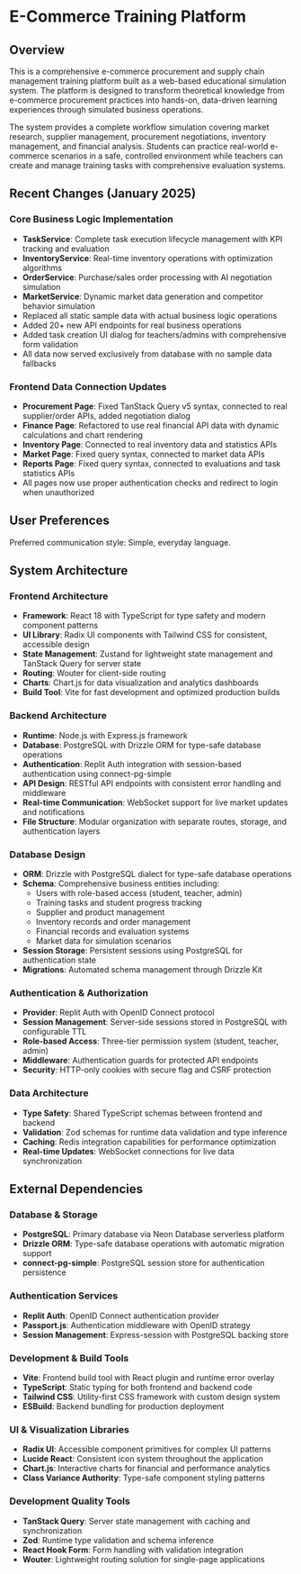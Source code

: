 # E-Commerce Training Platform

## Overview

This is a comprehensive e-commerce procurement and supply chain management training platform built as a web-based educational simulation system. The platform is designed to transform theoretical knowledge from e-commerce procurement practices into hands-on, data-driven learning experiences through simulated business operations.

The system provides a complete workflow simulation covering market research, supplier management, procurement negotiations, inventory management, and financial analysis. Students can practice real-world e-commerce scenarios in a safe, controlled environment while teachers can create and manage training tasks with comprehensive evaluation systems.

## Recent Changes (January 2025)

### Core Business Logic Implementation
- **TaskService**: Complete task execution lifecycle management with KPI tracking and evaluation
- **InventoryService**: Real-time inventory operations with optimization algorithms
- **OrderService**: Purchase/sales order processing with AI negotiation simulation
- **MarketService**: Dynamic market data generation and competitor behavior simulation
- Replaced all static sample data with actual business logic operations
- Added 20+ new API endpoints for real business operations
- Added task creation UI dialog for teachers/admins with comprehensive form validation
- All data now served exclusively from database with no sample data fallbacks

### Frontend Data Connection Updates
- **Procurement Page**: Fixed TanStack Query v5 syntax, connected to real supplier/order APIs, added negotiation dialog
- **Finance Page**: Refactored to use real financial API data with dynamic calculations and chart rendering
- **Inventory Page**: Connected to real inventory data and statistics APIs
- **Market Page**: Fixed query syntax, connected to market data APIs
- **Reports Page**: Fixed query syntax, connected to evaluations and task statistics APIs
- All pages now use proper authentication checks and redirect to login when unauthorized

## User Preferences

Preferred communication style: Simple, everyday language.

## System Architecture

### Frontend Architecture
- **Framework**: React 18 with TypeScript for type safety and modern component patterns
- **UI Library**: Radix UI components with Tailwind CSS for consistent, accessible design
- **State Management**: Zustand for lightweight state management and TanStack Query for server state
- **Routing**: Wouter for client-side routing
- **Charts**: Chart.js for data visualization and analytics dashboards
- **Build Tool**: Vite for fast development and optimized production builds

### Backend Architecture
- **Runtime**: Node.js with Express.js framework
- **Database**: PostgreSQL with Drizzle ORM for type-safe database operations
- **Authentication**: Replit Auth integration with session-based authentication using connect-pg-simple
- **API Design**: RESTful API endpoints with consistent error handling and middleware
- **Real-time Communication**: WebSocket support for live market updates and notifications
- **File Structure**: Modular organization with separate routes, storage, and authentication layers

### Database Design
- **ORM**: Drizzle with PostgreSQL dialect for type-safe database operations
- **Schema**: Comprehensive business entities including:
  - Users with role-based access (student, teacher, admin)
  - Training tasks and student progress tracking
  - Supplier and product management
  - Inventory records and order management
  - Financial records and evaluation systems
  - Market data for simulation scenarios
- **Session Storage**: Persistent sessions using PostgreSQL for authentication state
- **Migrations**: Automated schema management through Drizzle Kit

### Authentication & Authorization
- **Provider**: Replit Auth with OpenID Connect protocol
- **Session Management**: Server-side sessions stored in PostgreSQL with configurable TTL
- **Role-based Access**: Three-tier permission system (student, teacher, admin)
- **Middleware**: Authentication guards for protected API endpoints
- **Security**: HTTP-only cookies with secure flag and CSRF protection

### Data Architecture
- **Type Safety**: Shared TypeScript schemas between frontend and backend
- **Validation**: Zod schemas for runtime data validation and type inference
- **Caching**: Redis integration capabilities for performance optimization
- **Real-time Updates**: WebSocket connections for live data synchronization

## External Dependencies

### Database & Storage
- **PostgreSQL**: Primary database via Neon Database serverless platform
- **Drizzle ORM**: Type-safe database operations with automatic migration support
- **connect-pg-simple**: PostgreSQL session store for authentication persistence

### Authentication Services
- **Replit Auth**: OpenID Connect authentication provider
- **Passport.js**: Authentication middleware with OpenID strategy
- **Session Management**: Express-session with PostgreSQL backing store

### Development & Build Tools
- **Vite**: Frontend build tool with React plugin and runtime error overlay
- **TypeScript**: Static typing for both frontend and backend code
- **Tailwind CSS**: Utility-first CSS framework with custom design system
- **ESBuild**: Backend bundling for production deployment

### UI & Visualization Libraries
- **Radix UI**: Accessible component primitives for complex UI patterns
- **Lucide React**: Consistent icon system throughout the application
- **Chart.js**: Interactive charts for financial and performance analytics
- **Class Variance Authority**: Type-safe component styling patterns

### Development Quality Tools
- **TanStack Query**: Server state management with caching and synchronization
- **Zod**: Runtime type validation and schema inference
- **React Hook Form**: Form handling with validation integration
- **Wouter**: Lightweight routing solution for single-page applications